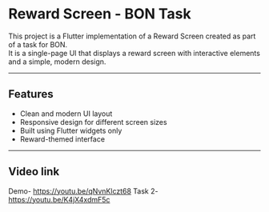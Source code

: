 # Reward Screen - BON Task

This project is a Flutter implementation of a Reward Screen created as part of a task for BON.  
It is a single-page UI that displays a reward screen with interactive elements and a simple, modern design.

---

## Features
- Clean and modern UI layout  
- Responsive design for different screen sizes  
- Built using Flutter widgets only  
- Reward-themed interface  

---

## Video link

 Demo- https://youtu.be/qNvnKlczt68
 Task 2- https://youtu.be/K4jX4xdmF5c

